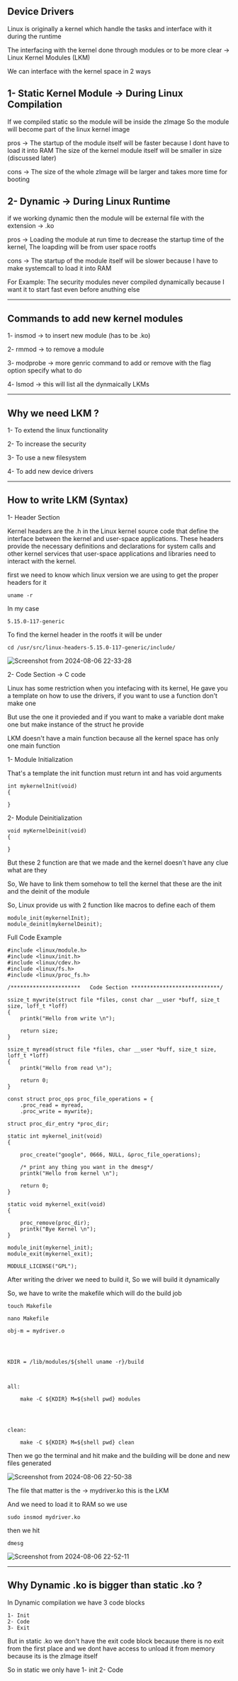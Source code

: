 ## Device Drivers

Linux is originally a kernel which handle the tasks and interface with it during the runtime


The interfacing with the kernel done through modules or to be more clear -> Linux Kernel Modules (LKM)


We can interface with the kernel space in 2 ways


## 1- Static Kernel Module -> During Linux Compilation

  If we compiled static so the module will be inside the zImage
	So the module will become part of the linux kernel image


 pros -> The startup of the module itself will be faster because I dont have to load it into RAM
         The size of the kernel module itself will be smaller in size (discussed later)


cons -> The size of the whole zImage will be larger and takes more time for booting



## 2- Dynamic -> During Linux Runtime

  if we working dynamic then the module will be external file with the extension -> .ko


pros -> Loading the module at run time to decrease the startup time of the kernel, The loapding will be from user space rootfs

cons -> The startup of the module itself will be slower because I have to make systemcall to load it into RAM



For Example: The security modules never compiled dynamically because I want it to start fast even before anuthing else



------------------------------------------------------------------------------------------------------------------------------------------------------------------------------------------------------


## Commands to add new kernel modules


1- insmod -> to insert new module (has to be .ko)

2- rmmod -> to remove a module

3- modprobe -> more genric command to add or remove with the flag option specify what to do

4- lsmod -> this will list all the dynmaically LKMs

------------------------------------------------------------------------------------------------------------------------------------------------------------------------------------------------------

## Why we need LKM ?


1- To extend the linux functionality

2- To increase the security

3- To use a new filesystem

4- To add new device drivers



------------------------------------------------------------------------------------------------------------------------------------------------------------------------------------------------------


## How to write LKM (Syntax)


1- Header Section


Kernel headers are the .h in the Linux kernel source code that define the interface between the kernel and user-space applications. 
These headers provide the necessary definitions and declarations for system calls and other kernel services that user-space applications and libraries need to interact with the kernel.


first we need to know which linux version we are using to get the proper headers for it

```
uname -r
```
In my case

```
5.15.0-117-generic
```



To find the kernel header in the rootfs it will be under

```
cd /usr/src/linux-headers-5.15.0-117-generic/include/
```


![Screenshot from 2024-08-06 22-33-28](https://github.com/user-attachments/assets/bf4feb2b-72b2-4765-bee9-8ca1926057d4)






2- Code Section -> C code



Linux has some restriction when you intefacing with its kernel, He gave you a template on how to use the drivers, if you want to use a function don't make one

But use the one it provieded and if you want to make a variable dont make one but make instance of the struct he provide


LKM doesn't have a main function because all the kernel space has only one main function




1- Module Initialization

That's a template the init function must return int and has void arguments
```
int mykernelInit(void)
{

}

```


2- Module Deinitialization


```
void myKernelDeinit(void)
{

}

```

But these 2 function are that we made and the kernel doesn't have any clue what are they


So, We have to link them somehow to tell the kernel that these are the init and the deinit of the module


So, Linux provide us with 2 function like macros to define each of them

```
module_init(mykernelInit);
module_deinit(mykernelDeinit);
```

Full Code Example

```
#include <linux/module.h>
#include <linux/init.h>
#include <linux/cdev.h>
#include <linux/fs.h>
#include <linux/proc_fs.h>

/**********************   Code Section ****************************/

ssize_t mywrite(struct file *files, const char __user *buff, size_t size, loff_t *loff)
{
    printk("Hello from write \n");

    return size;
}

ssize_t myread(struct file *files, char __user *buff, size_t size, loff_t *loff)
{
    printk("Hello from read \n");

    return 0;
}

const struct proc_ops proc_file_operations = {
    .proc_read = myread,
    .proc_write = mywrite};

struct proc_dir_entry *proc_dir;

static int mykernel_init(void)
{

    proc_create("google", 0666, NULL, &proc_file_operations);

    /* print any thing you want in the dmesg*/
    printk("Hello from kernel \n");

    return 0;
}

static void mykernel_exit(void)
{

    proc_remove(proc_dir);
    printk("Bye Kernel \n");
}

module_init(mykernel_init);
module_exit(mykernel_exit);

MODULE_LICENSE("GPL");

```


After writing the driver we need to build it, So we will build it dynamically


So, we have to write the makefile which will do the build job


```
touch Makefile

nano Makefile

```


```
obj-m = mydriver.o

  
  

KDIR = /lib/modules/${shell uname -r}/build

  

all:

	make -C ${KDIR} M=${shell pwd} modules

  
  

clean:

	make -C ${KDIR} M=${shell pwd} clean

```
Then we go the terminal and hit make and the building will be done and new files generated




![Screenshot from 2024-08-06 22-50-38](https://github.com/user-attachments/assets/d128ea4d-62b9-47b6-9dc0-52094b5b939c)





The file that matter is the -> mydriver.ko this is the LKM


And we need to load it to RAM so we use

```
sudo insmod mydriver.ko

```


then we hit

```
dmesg

```





![Screenshot from 2024-08-06 22-52-11](https://github.com/user-attachments/assets/0497ebed-8502-4425-bb1f-c89369554db1)





---------------------------------------------------------------------------------------------------------------------------------------------------------------------------------------------



## Why Dynamic .ko is bigger than static .ko ?

In Dynamic compilation we have 3 code blocks

	1- Init
 	2- Code
  	3- Exit

But in static .ko we don't have the exit code block because there is no exit from the first place and we dont have access to unload it from memory because its is the zImage itself

So in static we only have
	1- init
 	2- Code




